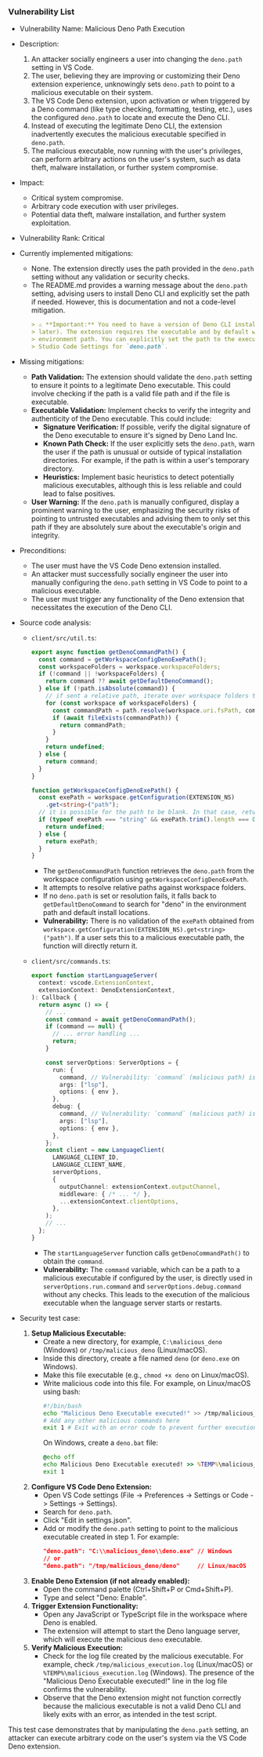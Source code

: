 ### Vulnerability List

- Vulnerability Name: Malicious Deno Path Execution
- Description:
    1. An attacker socially engineers a user into changing the `deno.path` setting in VS Code.
    2. The user, believing they are improving or customizing their Deno extension experience, unknowingly sets `deno.path` to point to a malicious executable on their system.
    3. The VS Code Deno extension, upon activation or when triggered by a Deno command (like type checking, formatting, testing, etc.), uses the configured `deno.path` to locate and execute the Deno CLI.
    4. Instead of executing the legitimate Deno CLI, the extension inadvertently executes the malicious executable specified in `deno.path`.
    5. The malicious executable, now running with the user's privileges, can perform arbitrary actions on the user's system, such as data theft, malware installation, or further system compromise.
- Impact:
    - Critical system compromise.
    - Arbitrary code execution with user privileges.
    - Potential data theft, malware installation, and further system exploitation.
- Vulnerability Rank: Critical
- Currently implemented mitigations:
    - None. The extension directly uses the path provided in the `deno.path` setting without any validation or security checks.
    - The README.md provides a warning message about the `deno.path` setting, advising users to install Deno CLI and explicitly set the path if needed. However, this is documentation and not a code-level mitigation.
      ```markdown
      > ⚠️ **Important:** You need to have a version of Deno CLI installed (v1.13.0 or
      > later). The extension requires the executable and by default will use the
      > environment path. You can explicitly set the path to the executable in Visual
      > Studio Code Settings for `deno.path`.
      ```
- Missing mitigations:
    - **Path Validation:** The extension should validate the `deno.path` setting to ensure it points to a legitimate Deno executable. This could involve checking if the path is a valid file path and if the file is executable.
    - **Executable Validation:** Implement checks to verify the integrity and authenticity of the Deno executable. This could include:
        - **Signature Verification:** If possible, verify the digital signature of the Deno executable to ensure it's signed by Deno Land Inc.
        - **Known Path Check:**  If the user explicitly sets the `deno.path`, warn the user if the path is unusual or outside of typical installation directories. For example, if the path is within a user's temporary directory.
        - **Heuristics:** Implement basic heuristics to detect potentially malicious executables, although this is less reliable and could lead to false positives.
    - **User Warning:** If the `deno.path` is manually configured, display a prominent warning to the user, emphasizing the security risks of pointing to untrusted executables and advising them to only set this path if they are absolutely sure about the executable's origin and integrity.
- Preconditions:
    - The user must have the VS Code Deno extension installed.
    - An attacker must successfully socially engineer the user into manually configuring the `deno.path` setting in VS Code to point to a malicious executable.
    - The user must trigger any functionality of the Deno extension that necessitates the execution of the Deno CLI.
- Source code analysis:
    - `client/src/util.ts`:
        ```typescript
        export async function getDenoCommandPath() {
          const command = getWorkspaceConfigDenoExePath();
          const workspaceFolders = workspace.workspaceFolders;
          if (!command || !workspaceFolders) {
            return command ?? await getDefaultDenoCommand();
          } else if (!path.isAbsolute(command)) {
            // if sent a relative path, iterate over workspace folders to try and resolve.
            for (const workspace of workspaceFolders) {
              const commandPath = path.resolve(workspace.uri.fsPath, command);
              if (await fileExists(commandPath)) {
                return commandPath;
              }
            }
            return undefined;
          } else {
            return command;
          }
        }

        function getWorkspaceConfigDenoExePath() {
          const exePath = workspace.getConfiguration(EXTENSION_NS)
            .get<string>("path");
          // it is possible for the path to be blank. In that case, return undefined
          if (typeof exePath === "string" && exePath.trim().length === 0) {
            return undefined;
          } else {
            return exePath;
          }
        }
        ```
        - The `getDenoCommandPath` function retrieves the `deno.path` from the workspace configuration using `getWorkspaceConfigDenoExePath`.
        - It attempts to resolve relative paths against workspace folders.
        - If no `deno.path` is set or resolution fails, it falls back to `getDefaultDenoCommand` to search for "deno" in the environment path and default install locations.
        - **Vulnerability:** There is no validation of the `exePath` obtained from `workspace.getConfiguration(EXTENSION_NS).get<string>("path")`. If a user sets this to a malicious executable path, the function will directly return it.

    - `client/src/commands.ts`:
        ```typescript
        export function startLanguageServer(
          context: vscode.ExtensionContext,
          extensionContext: DenoExtensionContext,
        ): Callback {
          return async () => {
            // ...
            const command = await getDenoCommandPath();
            if (command == null) {
              // ... error handling ...
              return;
            }

            const serverOptions: ServerOptions = {
              run: {
                command, // Vulnerability: `command` (malicious path) is used directly here
                args: ["lsp"],
                options: { env },
              },
              debug: {
                command, // Vulnerability: `command` (malicious path) is used directly here
                args: ["lsp"],
                options: { env },
              },
            };
            const client = new LanguageClient(
              LANGUAGE_CLIENT_ID,
              LANGUAGE_CLIENT_NAME,
              serverOptions,
              {
                outputChannel: extensionContext.outputChannel,
                middleware: { /* ... */ },
                ...extensionContext.clientOptions,
              },
            );
            // ...
          };
        }
        ```
        - The `startLanguageServer` function calls `getDenoCommandPath()` to obtain the `command`.
        - **Vulnerability:** The `command` variable, which can be a path to a malicious executable if configured by the user, is directly used in `serverOptions.run.command` and `serverOptions.debug.command` without any checks. This leads to the execution of the malicious executable when the language server starts or restarts.

- Security test case:
    1. **Setup Malicious Executable:**
        - Create a new directory, for example, `C:\malicious_deno` (Windows) or `/tmp/malicious_deno` (Linux/macOS).
        - Inside this directory, create a file named `deno` (or `deno.exe` on Windows).
        - Make this file executable (e.g., `chmod +x deno` on Linux/macOS).
        - Write malicious code into this file. For example, on Linux/macOS using bash:
          ```bash
          #!/bin/bash
          echo "Malicious Deno Executable executed!" >> /tmp/malicious_execution.log
          # Add any other malicious commands here
          exit 1 # Exit with an error code to prevent further execution of extension
          ```
          On Windows, create a `deno.bat` file:
          ```bat
          @echo off
          echo Malicious Deno Executable executed! >> %TEMP%\malicious_execution.log
          exit 1
          ```
    2. **Configure VS Code Deno Extension:**
        - Open VS Code settings (File -> Preferences -> Settings or Code -> Settings -> Settings).
        - Search for `deno.path`.
        - Click "Edit in settings.json".
        - Add or modify the `deno.path` setting to point to the malicious executable created in step 1. For example:
          ```json
          "deno.path": "C:\\malicious_deno\\deno.exe" // Windows
          // or
          "deno.path": "/tmp/malicious_deno/deno"     // Linux/macOS
          ```
    3. **Enable Deno Extension (if not already enabled):**
        - Open the command palette (Ctrl+Shift+P or Cmd+Shift+P).
        - Type and select "Deno: Enable".
    4. **Trigger Extension Functionality:**
        - Open any JavaScript or TypeScript file in the workspace where Deno is enabled.
        - The extension will attempt to start the Deno language server, which will execute the malicious `deno` executable.
    5. **Verify Malicious Execution:**
        - Check for the log file created by the malicious executable. For example, check `/tmp/malicious_execution.log` (Linux/macOS) or `%TEMP%\malicious_execution.log` (Windows). The presence of the "Malicious Deno Executable executed!" line in the log file confirms the vulnerability.
        - Observe that the Deno extension might not function correctly because the malicious executable is not a valid Deno CLI and likely exits with an error, as intended in the test script.

This test case demonstrates that by manipulating the `deno.path` setting, an attacker can execute arbitrary code on the user's system via the VS Code Deno extension.
